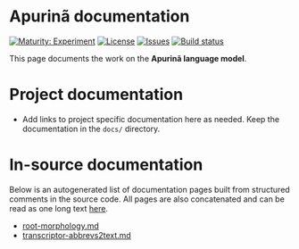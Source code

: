 # Apurinã documentation

[![Maturity: Experiment](https://img.shields.io/badge/Maturity-Experiment-black.svg)](https://giellalt.github.io/MaturityClassification.html)
[![License](https://img.shields.io/github/license/giellalt/lang-apu)](https://raw.githubusercontent.com/giellalt/lang-apu/develop/LICENSE)
[![Issues](https://img.shields.io/github/issues/giellalt/lang-apu)](https://github.com/giellalt/lang-apu/issues)
[![Build status](https://github.com/giellalt/lang-apu/workflows/Speller%20CI+CD/badge.svg)](https://github.com/giellalt/lang-apu/actions)

This page documents the work on the **Apurinã language model**. 

# Project documentation

* Add links to project specific documentation here as needed. Keep the documentation in the `docs/` directory.

# In-source documentation

Below is an autogenerated list of documentation pages built from structured comments in the source code. All pages are also concatenated and can be read as one long text [here](apu.md).
* [root-morphology.md](root-morphology.md)
* [transcriptor-abbrevs2text.md](transcriptor-abbrevs2text.md)
